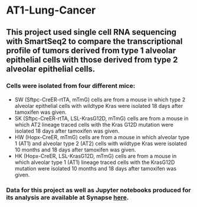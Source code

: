 # AT1-Lung-Cancer
## This project used single cell RNA sequencing with SmartSeq2 to compare the transcriptional profile of tumors derived from type 1 alveolar epithelial cells with those derived from type 2 alveolar epithelial cells.
### Cells were isolated from four different mice:
####
-	SW (Sftpc-CreER-rtTA, mTmG) cells are from a mouse in which type 2 alveolar epithelial cells with wildtype Kras were isolated 18 days after tamoxifen was given. 
-	SK (Sftpc-CreER-rtTA, LSL-KrasG12D, mTmG) cells are from a mouse in which AT2 lineage traced cells with the Kras G12D mutation were isolated 18 days after tamoxifen was given. 
-	HW (Hopx-CreER, mTmG) cells are from a mouse in which alveolar type 1 (AT1) and alveolar type 2 (AT2) cells with wildtype Kras were isolated 10 months and 18 days after tamoxifen was given. 
-	HK (Hopx-CreER, LSL-KrasG12D, mTmG) cells are from a mouse in which alveolar type 1 (AT1) lineage traced cells with the KrasG12D mutation were isolated 10 months and 18 days after tamoxifen was given.
### Data for this project as well as Jupyter notebooks produced for its analysis are available at Synapse [here](https://www.synapse.org/#!Synapse:syn51672890/wiki/). 
